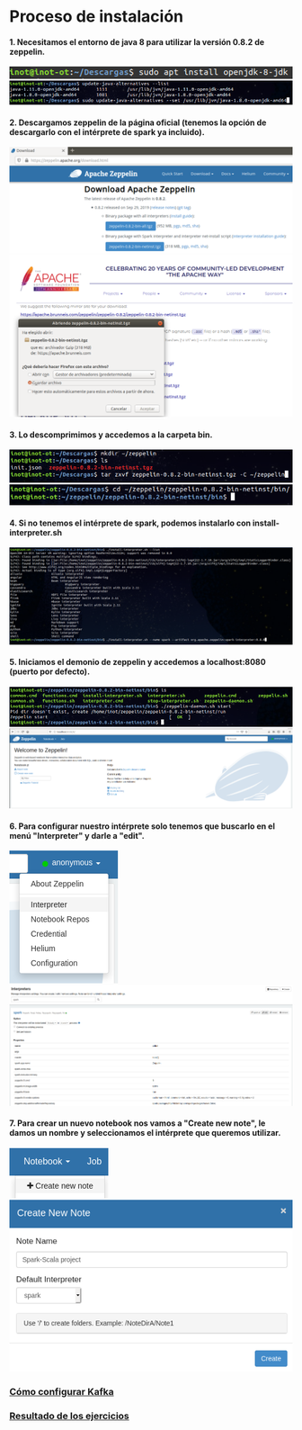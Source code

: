 # Proceso de instalación

#### 1. Necesitamos el entorno de java 8 para utilizar la versión 0.8.2 de zeppelin.
![](1.Requisitos-java.png)
![](2.Requisitos-java.png)
#### 2. Descargamos zeppelin de la página oficial (tenemos la opción de descargarlo con el intérprete de spark ya incluido).
![](3.Descarga-zeppelin.png)
![](4.Descarga-zeppelin.png)
#### 3. Lo descomprimimos y accedemos a la carpeta bin.
![](5.Instalacion-zeppelin.png)
![](6.Instalacion-zeppelin.png)
#### 4. Si no tenemos el intérprete de spark, podemos instalarlo con install-interpreter.sh
![](7.Instalacion-zeppelin.png)
#### 5. Iniciamos el demonio de zeppelin y accedemos a localhost:8080 (puerto por defecto).
![](8.Iniciar-zeppelin.png)
![](9.Iniciar-zeppelin.png)
#### 6. Para configurar nuestro intérprete solo tenemos que buscarlo en el menú "Interpreter" y darle a "edit".
![](10.Configurar-interprete.png)
![](11.Configurar-interprete.png)
#### 7. Para crear un nuevo notebook nos vamos a "Create new note", le damos un nombre y seleccionamos el intérprete que queremos utilizar.
![](12.Crear-notebook.png)
![](13.Crear-notebook.png)
### [Cómo configurar Kafka](https://github.com/Inotist/projectSparkScala/tree/master/KafkaConfigure)
### [Resultado de los ejercicios](https://github.com/Inotist/projectSparkScala/tree/master/Ejercicios)
